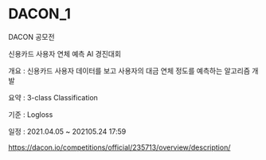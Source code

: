 # DACON_1
DACON 공모전

신용카드 사용자 연체 예측 AI 경진대회

개요 : 신용카드 사용자 데이터를 보고 사용자의 대금 연체 정도를 예측하는 알고리즘 개발

요약 : 3-class Classification

기준 : Logloss

일정 : 2021.04.05 ~ 202105.24 17:59

https://dacon.io/competitions/official/235713/overview/description/
